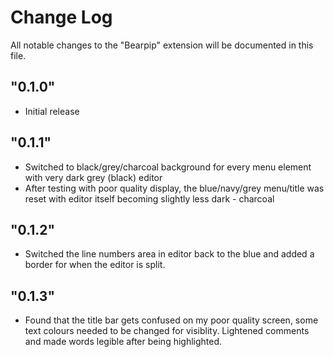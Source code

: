 # Change Log

All notable changes to the "Bearpip" extension will be documented in this file.


## "0.1.0"
- Initial release

## "0.1.1"
- Switched to black/grey/charcoal background for every menu element with very dark grey (black) editor
- After testing with poor quality display, the blue/navy/grey menu/title was reset with editor itself becoming slightly less dark - charcoal

## "0.1.2"
- Switched the line numbers area in editor back to the blue and added a border for when the editor is split.

## "0.1.3"
- Found that the title bar gets confused on my poor quality screen, some text colours needed to be changed for visiblity. Lightened comments and made words legible after being highlighted.